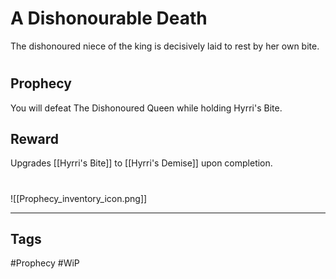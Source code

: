 # A Dishonourable Death
The dishonoured niece of the king is decisively laid to rest by her own bite.
#
## Prophecy
You will defeat The Dishonoured Queen while holding Hyrri's Bite.
## Reward
Upgrades [[Hyrri's Bite]] to [[Hyrri's Demise]] upon completion. 

#
![[Prophecy_inventory_icon.png]]

---
## Tags
#Prophecy
#WiP 